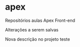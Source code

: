 # apex
Repositórios aulas Apex Front-end

Alterações a serem salvas

Nova descrição no projeto teste